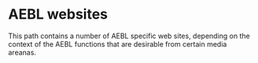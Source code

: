 AEBL websites
=============

This path contains a number of AEBL specific web sites, depending on the context of the AEBL functions that are desirable from certain media areanas.
